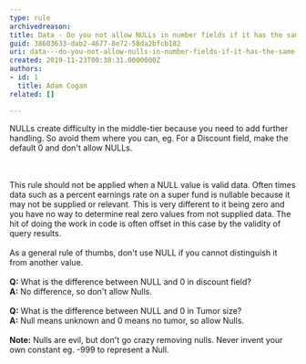 ```yaml
---
type: rule
archivedreason: 
title: Data - Do you not allow NULLs in number fields if it has the same meaning as zero?
guid: 38603633-dab2-4677-8e72-58da2bfcb182
uri: data---do-you-not-allow-nulls-in-number-fields-if-it-has-the-same-meaning-as-zero
created: 2019-11-23T00:38:31.0000000Z
authors:
- id: 1
  title: Adam Cogan
related: []

---
```



​NULLs create difficulty in the middle-tier because you need to add further handling. So avoid them where you can, eg. For a Discount field, make the default 0 and don't allow NULLs.<br>
<br><excerpt class='endintro'></excerpt><br>
<p>​This rule should not be applied when a NULL value is valid data. Often times data such as a percent earnings rate on a super fund is nullable because it may not be supplied or relevant. This is very different to it being zero and you have no way to determine real zero values from not supplied data. The hit of doing the work in code is often offset in this case by the validity of query results.<br><br>As a general rule of thumbs, don't use NULL if you cannot distinguish it from another value.<br><br><strong>Q&#58;</strong>&#160;What is the difference between NULL and 0 in discount field?<br><strong>A&#58;</strong>&#160;No difference, so don't allow Nulls.<br><br><strong>Q&#58;</strong> What is the difference between NULL and 0 in Tumor size?<br><strong>A&#58;</strong> Null means unknown and 0 means no tumor, so allow Nulls.<br><br><strong>Note&#58;</strong>&#160;Nulls are evil, but don't go crazy removing nulls. Never invent your own constant eg. -999 to represent a Null.<br></p>



